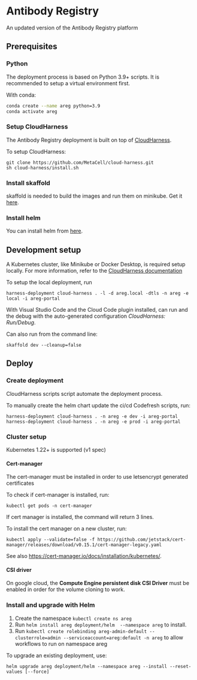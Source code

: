 # Antibody Registry

An updated version of the Antibody Registry platform

## Prerequisites

### Python

The deployment process is based on Python 3.9+ scripts. It is recommended to setup a virtual
environment first.

With conda:
```bash
conda create --name areg python=3.9
conda activate areg
```

### Setup CloudHarness

The Antibody Registry deployment is built on top of [CloudHarness](https://github.com/MetaCell/cloud-harness).

To setup CloudHarness:

```
git clone https://github.com/MetaCell/cloud-harness.git
sh cloud-harness/install.sh
```

### Install skaffold

skaffold is needed to build the images and run them on minikube.
Get it [here](https://skaffold.dev/docs/install/).

### Install helm

You can install helm from [here](https://helm.sh/docs/intro/install/).

## Development setup

A Kubernetes cluster, like Minikube or Docker Desktop, is required setup locally.
For more information, refer to the [CloudHarness documentation](https://github.com/MetaCell/cloud-harness/tree/develop/docs/build-deploy/local-deploy)

To setup the local deployment, run
```
harness-deployment cloud-harness . -l -d areg.local -dtls -n areg -e local -i areg-portal
``` 

With Visual Studio Code and the Cloud Code plugin installed, can run and the debug
with the auto-generated configuration *CloudHarness: Run/Debug*.

Can also run from the command line:

```
skaffold dev --cleanup=false
```

## Deploy

### Create deployment

CloudHarness scripts script automate the deployment process.

To manually create the helm chart update the ci/cd Codefresh scripts, run:

```
harness-deployment cloud-harness . -n areg -e dev -i areg-portal
harness-deployment cloud-harness . -n areg -e prod -i areg-portal
```
### Cluster setup

Kubernetes 1.22+ is supported (v1 spec)

#### Cert-manager
The cert-manager must be installed in order to use letsencrypt generated certificates

To check if cert-manager is installed, run:
```
kubectl get pods -n cert-manager
```
If cert manager is installed, the command will return 3 lines.

To install the cert manager on a new cluster, run:
```
kubectl apply --validate=false -f https://github.com/jetstack/cert-manager/releases/download/v0.15.1/cert-manager-legacy.yaml
```

See also https://cert-manager.io/docs/installation/kubernetes/.

#### CSI driver

On google cloud, the **Compute Engine persistent disk CSI Driver** must be enabled in order for the volume cloning to work.

### Install and upgrade with Helm

1. Create the namespace `kubectl create ns areg`
1. Run  `helm install areg deployment/helm  --namespace areg` to install.
1. Run `kubectl create rolebinding areg-admin-default --clusterrole=admin --serviceaccount=areg:default -n areg` to allow workflows to run on namespace areg

To upgrade an existing deployment, use:

```
helm upgrade areg deployment/helm --namespace areg --install --reset-values [--force]
```
